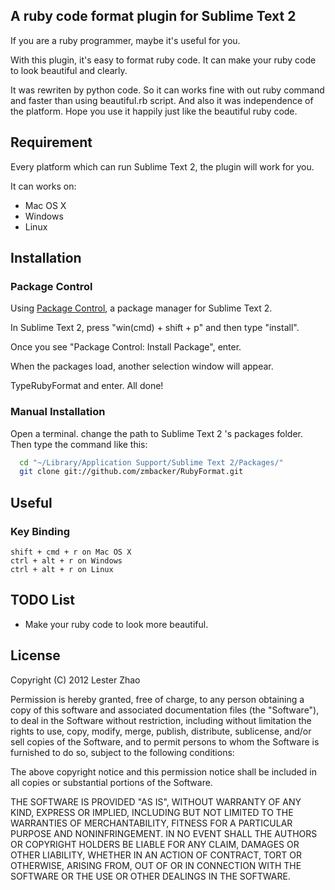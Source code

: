 ## A ruby code format plugin for Sublime Text 2

If you are a ruby programmer, maybe it's useful for you.

With this plugin, it's easy to format ruby code. It can make your ruby code to look beautiful and clearly.

It was rewriten by python code. So it can works fine with out ruby command and faster than using beautiful.rb script.
And also it was independence of the platform.
Hope you use it happily just like the beautiful ruby code.

## Requirement
 Every platform which can run Sublime Text 2, the plugin will work for you.

 It can works on:
- Mac OS X
- Windows
- Linux


## Installation

### Package Control

Using [Package Control](http://wbond.net/sublime_packages/package_control), a package manager for Sublime Text 2.

In Sublime Text 2, press "win(cmd) + shift + p" and then type "install".

Once you see "Package Control: Install Package", enter.

When the packages load, another selection window will appear. 

TypeRubyFormat and enter. All done!

### Manual Installation
Open a terminal. change the path to Sublime Text 2 's packages folder.
Then type the command like this:
```bash
  cd "~/Library/Application Support/Sublime Text 2/Packages/"
  git clone git://github.com/zmbacker/RubyFormat.git
```

## Useful

### Key Binding
```
shift + cmd + r on Mac OS X
ctrl + alt + r on Windows
ctrl + alt + r on Linux
```


## TODO List
- Make your ruby code to look more beautiful.



## License
Copyright (C) 2012 Lester Zhao

Permission is hereby granted, free of charge, to any person obtaining a copy of
this software and associated documentation files (the "Software"), to deal in
the Software without restriction, including without limitation the rights to
use, copy, modify, merge, publish, distribute, sublicense, and/or sell copies
of the Software, and to permit persons to whom the Software is furnished to do
so, subject to the following conditions:

The above copyright notice and this permission notice shall be included in all
copies or substantial portions of the Software.

THE SOFTWARE IS PROVIDED "AS IS", WITHOUT WARRANTY OF ANY KIND, EXPRESS OR
IMPLIED, INCLUDING BUT NOT LIMITED TO THE WARRANTIES OF MERCHANTABILITY,
FITNESS FOR A PARTICULAR PURPOSE AND NONINFRINGEMENT. IN NO EVENT SHALL THE
AUTHORS OR COPYRIGHT HOLDERS BE LIABLE FOR ANY CLAIM, DAMAGES OR OTHER
LIABILITY, WHETHER IN AN ACTION OF CONTRACT, TORT OR OTHERWISE, ARISING FROM,
OUT OF OR IN CONNECTION WITH THE SOFTWARE OR THE USE OR OTHER DEALINGS IN THE
SOFTWARE.

